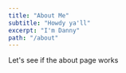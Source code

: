 ```yaml
---
title: "About Me"
subtitle: "Howdy ya'll"
excerpt: "I'm Danny"
path: "/about"
---
```


Let's see if the about page works